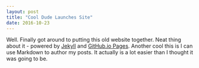 ```yaml
---
layout: post
title: "Cool Dude Launches Site"
date: 2016-10-23
---
```


Well. Finally got around to putting this old website together. Neat thing about it - powered by [Jekyll](http://jekyllrb.com) and [GitHub.io Pages](http://pages.github.io). Another cool this is I can use Markdown to author my posts. It actually is a lot easier than I thought it was going to be.